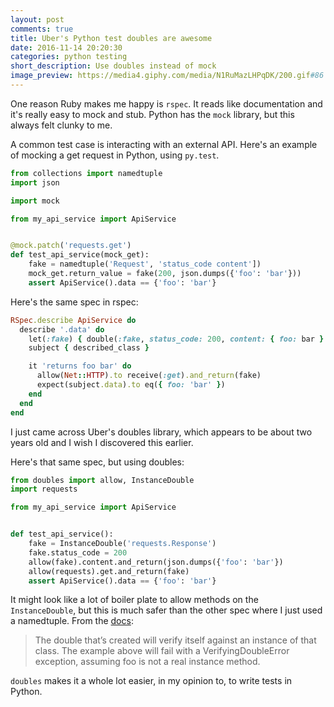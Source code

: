```yaml
---
layout: post
comments: true
title: Uber's Python test doubles are awesome
date: 2016-11-14 20:20:30
categories: python testing
short_description: Use doubles instead of mock
image_preview: https://media4.giphy.com/media/N1RuMazLHPqDK/200.gif#86
---
```


One reason Ruby makes me happy is `rspec`. It reads like documentation and it's really easy to mock and stub.
Python has the `mock` library, but this always felt clunky to me.

A common test case is interacting with an external API.
Here's an example of mocking a get request in Python, using `py.test`.

```python
from collections import namedtuple
import json

import mock

from my_api_service import ApiService


@mock.patch('requests.get')
def test_api_service(mock_get):
    fake = namedtuple('Request', 'status_code content'])
    mock_get.return_value = fake(200, json.dumps({'foo': 'bar'}))
    assert ApiService().data == {'foo': 'bar'}
```

Here's the same spec in rspec:

```ruby
RSpec.describe ApiService do
  describe '.data' do
    let(:fake) { double(:fake, status_code: 200, content: { foo: bar }.to_json }
    subject { described_class }

    it 'returns foo bar' do
      allow(Net::HTTP).to receive(:get).and_return(fake)
      expect(subject.data).to eq({ foo: 'bar' })
    end
  end
end
```

I just came across Uber's doubles library, which appears to be about two years old and I wish I discovered this
earlier.

Here's that same spec, but using doubles:

```python
from doubles import allow, InstanceDouble
import requests

from my_api_service import ApiService


def test_api_service():
    fake = InstanceDouble('requests.Response')
    fake.status_code = 200
    allow(fake).content.and_return(json.dumps({'foo': 'bar'})
    allow(requests).get.and_return(fake)
    assert ApiService().data == {'foo': 'bar'}

```
It might look like a lot of boiler plate to allow methods on the `InstanceDouble`, but this is much safer
than the other spec where I just used a namedtuple. From the [docs](http://doubles.readthedocs.io/en/latest/usage.html#pure-doubles):

> The double that’s created will verify itself against an instance of that class.
> The example above will fail with a VerifyingDoubleError exception, assuming foo is not a real instance method.

`doubles` makes it a whole lot easier, in my opinion to, to write tests in Python.
